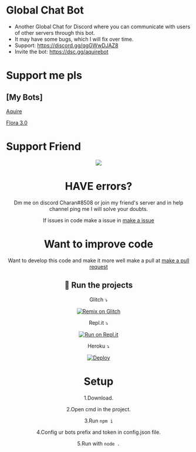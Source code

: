 # Global Chat Bot
- Another Global Chat for Discord where you can communicate with users of other servers through this bot.
- It may have some bugs, which I will fix over time.
- Support: https://discord.gg/qgGWwDJAZ8
- Invite the bot: https://dsc.gg/aquirebot

# Support me pls

##  [My Bots]
[Aquire](https://top.gg/bot/816987224662999040/invite)

[Flora 3.0](https://discord.com/oauth2/authorize?client_id=818410071653351474&scope=bot)
 
# Support Friend


<div align="center"> <a href="https://discord.com/invite/tsWa6CEupW"><img src="http://invidget.switchblade.xyz/uC5bAzvmX5"/></a>

# HAVE errors? 

Dm me on discord Charan#8508 or join my friend's server and in help channel ping me I will solve your doubts.

If issues in code make a issue in [make a issue](https://github.com/compteccharan/Global-Chat-Bot/issues)
  
# Want to improve code

Want to develop this code and make it more well make a pull at [make a pull request](https://github.com/friktiny/Global-Chat-Bot/pulls)


## 💨 Run the projects
Glitch ⤵

[![Remix on Glitch](https://cdn.glitch.com/2703baf2-b643-4da7-ab91-7ee2a2d00b5b%2Fremix-button.svg)](https://glitch.com/edit/#!/import/github.com/friktiny/Global-Chat-Bot)

Repl.it ⤵

[![Run on Repl.it](https://repl.it/badge/github/friktiny/discord-hosting-bot)](https://replit.com/github/friktiny/Global-Chat-Bot)

Heroku ⤵

[![Deploy](https://www.herokucdn.com/deploy/button.svg)](https://heroku.com/deploy?template=https://github.com/friktiny/Global-Chat-Bot)


# Setup
  
1.Download.
  
2.Open cmd in the project.
  
3.Run ```npm i```
  
4.Config ur bots prefix and token in config.json file.
  
5.Run with ```node .```

